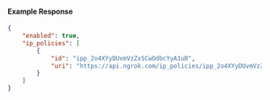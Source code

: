 <!-- Code generated for API Clients. DO NOT EDIT. -->

#### Example Response

```json
{
	"enabled": true,
	"ip_policies": [
		{
			"id": "ipp_2o4XYyDUvmVzZxSCwOdbcYyA1uB",
			"uri": "https://api.ngrok.com/ip_policies/ipp_2o4XYyDUvmVzZxSCwOdbcYyA1uB"
		}
	]
}
```
